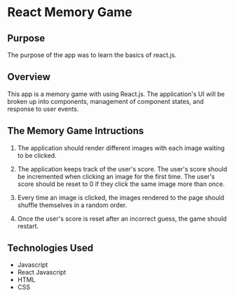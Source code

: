 # React Memory Game

## Purpose

The purpose of the app was to learn the basics of react.js.

## Overview

This app is a memory game with using React.js.  The application's UI will be broken up into components, management of component states, and response to user events.

## The Memory Game Intructions

1.  The application should render different images with each image waiting to be clicked.

2.  The application keeps track of the user's score. The user's score should be incremented when clicking an image for the first time. The user's score should be reset to 0 if they click the same image more than once.

3. Every time an image is clicked, the images rendered to the page should shuffle themselves in a random order.

4. Once the user's score is reset after an incorrect guess, the game should restart.

## Technologies Used

* Javascript
* React Javascript
* HTML
* CSS

